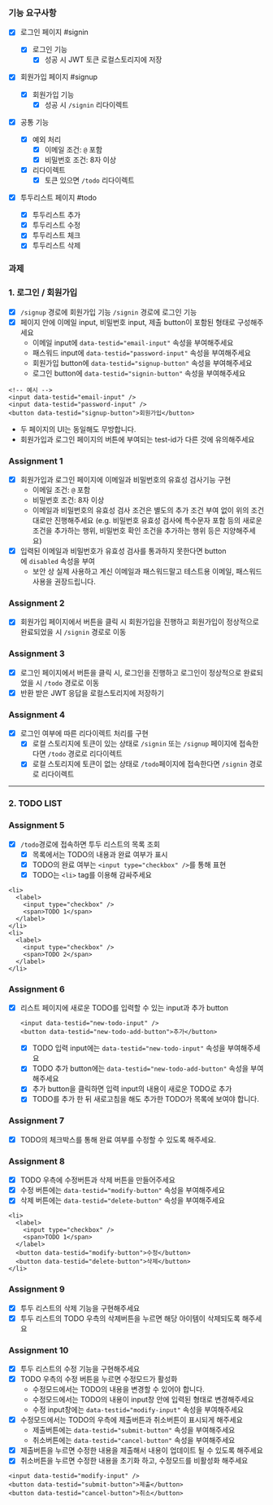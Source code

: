 ### 기능 요구사항

- [x] 로그인 페이지 #signin
  - [x] 로그인 기능
    - [x] 성공 시 JWT 토큰 로컬스토리지에 저장
- [x] 회원가입 페이지 #signup
  - [x] 회원가입 기능
    - [x] 성공 시 `/signin` 리다이렉트
- [x] 공통 기능

  - [x] 예외 처리
    - [x] 이메일 조건: `@` 포함
    - [x] 비밀번호 조건: 8자 이상
  - [x] 리다이렉트
    - [x] 토큰 있으면 `/todo` 리다이렉트

- [x] 투두리스트 페이지 #todo
  - [x] 투두리스트 추가
  - [x] 투두리스트 수정
  - [x] 투두리스트 체크
  - [x] 투두리스트 삭제

### 과제

### 1. 로그인 / 회원가입

- [x] `/signup` 경로에 회원가입 기능 `/signin` 경로에 로그인 기능
- [x] 페이지 안에 이메일 input, 비밀번호 input, 제출 button이 포함된 형태로 구성해주세요
  - 이메일 input에 `data-testid="email-input"` 속성을 부여해주세요
  - 패스워드 input에 `data-testid="password-input"` 속성을 부여해주세요
  - 회원가입 button에 `data-testid="signup-button"` 속성을 부여해주세요
  - 로그인 button에 `data-testid="signin-button"` 속성을 부여해주세요

```tsx
<!-- 예시 -->
<input data-testid="email-input" />
<input data-testid="password-input" />
<button data-testid="signup-button">회원가입</button>
```

- 두 페이지의 UI는 동일해도 무방합니다.
- 회원가입과 로그인 페이지의 버튼에 부여되는 test-id가 다른 것에 유의해주세요

### Assignment 1

- [x] 회원가입과 로그인 페이지에 이메일과 비밀번호의 유효성 검사기능 구현
  - 이메일 조건: `@` 포함
  - 비밀번호 조건: 8자 이상
  - 이메일과 비밀번호의 유효성 검사 조건은 별도의 추가 조건 부여 없이 위의 조건대로만 진행해주세요 (e.g. 비밀번호 유효성 검사에 특수문자 포함 등의 새로운 조건을 추가하는 행위, 비밀번호 확인 조건을 추가하는 행위 등은 지양해주세요)
- [x] 입력된 이메일과 비밀번호가 유효성 검사를 통과하지 못한다면 button에 `disabled` 속성을 부여
  - 보안 상 실제 사용하고 계신 이메일과 패스워드말고 테스트용 이메일, 패스워드 사용을 권장드립니다.

### Assignment 2

- [x] 회원가입 페이지에서 버튼을 클릭 시 회원가입을 진행하고 회원가입이 정상적으로 완료되었을 시 `/signin` 경로로 이동

### Assignment 3

- [x] 로그인 페이지에서 버튼을 클릭 시, 로그인을 진행하고 로그인이 정상적으로 완료되었을 시 `/todo` 경로로 이동
- [x] 반환 받은 JWT 응답을 로컬스토리지에 저장하기

### Assignment 4

- [x] 로그인 여부에 따른 리다이렉트 처리를 구현
  - [x] 로컬 스토리지에 토큰이 있는 상태로 `/signin` 또는 `/signup` 페이지에 접속한다면 `/todo` 경로로 리다이렉트
  - [x] 로컬 스토리지에 토큰이 없는 상태로 `/todo`페이지에 접속한다면 `/signin` 경로로 리다이렉트

---

### 2. TODO LIST

### Assignment 5

- [x] `/todo`경로에 접속하면 투두 리스트의 목록 조회
  - [x] 목록에서는 TODO의 내용과 완료 여부가 표시
  - [x] TODO의 완료 여부는 `<input type="checkbox" />`를 통해 표현
  - [x] TODO는 `<li>` tag를 이용해 감싸주세요

```tsx
<li>
  <label>
    <input type="checkbox" />
    <span>TODO 1</span>
  </label>
</li>
<li>
  <label>
    <input type="checkbox" />
    <span>TODO 2</span>
  </label>
</li>
```

### Assignment 6

- [x] 리스트 페이지에 새로운 TODO를 입력할 수 있는 input과 추가 button
  ```tsx
  <input data-testid="new-todo-input" />
  <button data-testid="new-todo-add-button">추가</button>
  ```
  - [x] TODO 입력 input에는 `data-testid="new-todo-input"` 속성을 부여해주세요
  - [x] TODO 추가 button에는 `data-testid="new-todo-add-button"` 속성을 부여해주세요
  - [x] 추가 button을 클릭하면 입력 input의 내용이 새로운 TODO로 추가
  - [x] TODO를 추가 한 뒤 새로고침을 해도 추가한 TODO가 목록에 보여야 합니다.

### Assignment 7

- [x] TODO의 체크박스를 통해 완료 여부를 수정할 수 있도록 해주세요.

### Assignment 8

- [x] TODO 우측에 수정버튼과 삭제 버튼을 만들어주세요
- [x] 수정 버튼에는 `data-testid="modify-button"` 속성을 부여해주세요
- [x] 삭제 버튼에는 `data-testid="delete-button"` 속성을 부여해주세요

```tsx
<li>
  <label>
    <input type="checkbox" />
    <span>TODO 1</span>
  </label>
  <button data-testid="modify-button">수정</button>
  <button data-testid="delete-button">삭제</button>
</li>
```

### Assignment 9

- [x] 투두 리스트의 삭제 기능을 구현해주세요
- [x] 투두 리스트의 TODO 우측의 삭제버튼을 누르면 해당 아이템이 삭제되도록 해주세요

### Assignment 10

- [x] 투두 리스트의 수정 기능을 구현해주세요
- [x] TODO 우측의 수정 버튼을 누르면 수정모드가 활성화
  - 수정모드에서는 TODO의 내용을 변경할 수 있어야 합니다.
  - 수정모드에서는 TODO의 내용이 input창 안에 입력된 형태로 변경해주세요
  - 수정 input창에는 `data-testid="modify-input"` 속성을 부여해주세요
- [x] 수정모드에서는 TODO의 우측에 제출버튼과 취소버튼이 표시되게 해주세요
  - 제출버튼에는 `data-testid="submit-button"` 속성을 부여해주세요
  - 취소버튼에는 `data-testid="cancel-button"` 속성을 부여해주세요
- [x] 제출버튼을 누르면 수정한 내용을 제출해서 내용이 업데이트 될 수 있도록 해주세요
- [x] 취소버튼을 누르면 수정한 내용을 초기화 하고, 수정모드를 비활성화 해주세요

```tsx
<input data-testid="modify-input" />
<button data-testid="submit-button">제출</button>
<button data-testid="cancel-button">취소</button>
```
